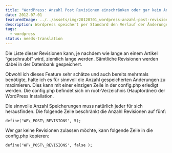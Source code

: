 ```yaml
---
title: "WordPress: Anzahl Post Revisionen einschränken oder gar kein Änderungsverlauf zulassen"
date: 2012-07-01
featuredImage: ../../assets/img/20120701_wordpress-anzahl-post-revisionen-einschraenken-oder-gar-kein-aenderungsverlauf-zulassen.jpg
description: Wordpress speichert per Standard den Verlauf der Änderungen eines Artikels. Diese findet man im unteren Teil des Artikel Bearbeitungsmodus mit dem Titel Revisionen. Sofern diese nicht angezeigt werden, können Sie mithilfe der Optionen im Kopfbereich sichtbar gemacht werden.
tags:
  - wordpress
status: needs-translation
---
```

Die Liste dieser Revisionen kann, je nachdem wie lange an einem Artikel “geschraubt” wird, ziemlich lange werden. Sämtliche Revisionen werden dabei in der Datenbank gespeichert.

Obwohl ich dieses Feature sehr schätze und auch bereits mehrmals benötigte, halte ich es für sinnvoll die Anzahl gespeicherten Änderungen zu maximieren. Dies kann mit einer einzigen Zeile in der config.php erledigt werden. Die config.php befindet sich im root-Verzeichnis (Hauptordner) der WordPress Installation.

Die sinnvolle Anzahl Speicherungen muss natürlich jeder für sich herausfinden. Die folgende Zeile beschränkt die Anzahl Revisionen auf fünf:

`define('WP\_POST\_REVISIONS', 5);`

Wer gar keine Revisionen zulassen möchte, kann folgende Zeile in die config.php kopieren:

`define('WP\_POST\_REVISIONS', false );`


